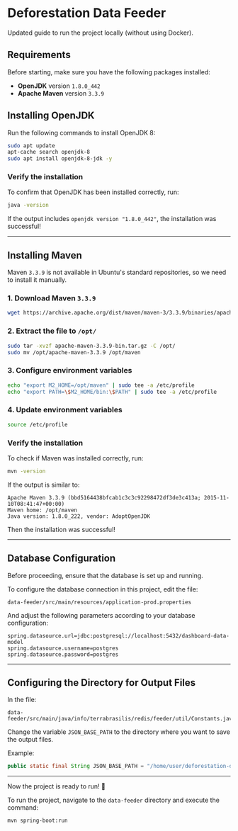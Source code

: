 # Deforestation Data Feeder

Updated guide to run the project locally (without using Docker).

## Requirements

Before starting, make sure you have the following packages installed:

- **OpenJDK** version `1.8.0_442`
- **Apache Maven** version `3.3.9`

## Installing OpenJDK

Run the following commands to install OpenJDK 8:

```bash
sudo apt update
apt-cache search openjdk-8
sudo apt install openjdk-8-jdk -y
```

### Verify the installation

To confirm that OpenJDK has been installed correctly, run:

```bash
java -version
```

If the output includes `openjdk version "1.8.0_442"`, the installation was successful!

---

## Installing Maven

Maven `3.3.9` is not available in Ubuntu's standard repositories, so we need to install it manually.

### 1. Download Maven `3.3.9`

```bash
wget https://archive.apache.org/dist/maven/maven-3/3.3.9/binaries/apache-maven-3.3.9-bin.tar.gz
```

### 2. Extract the file to `/opt/`

```bash
sudo tar -xvzf apache-maven-3.3.9-bin.tar.gz -C /opt/
sudo mv /opt/apache-maven-3.3.9 /opt/maven
```

### 3. Configure environment variables

```bash
echo "export M2_HOME=/opt/maven" | sudo tee -a /etc/profile
echo "export PATH=\$M2_HOME/bin:\$PATH" | sudo tee -a /etc/profile
```

### 4. Update environment variables

```bash
source /etc/profile
```

### Verify the installation

To check if Maven was installed correctly, run:

```bash
mvn -version
```

If the output is similar to:

```text
Apache Maven 3.3.9 (bbd5164438bfcab1c3c3c92298472df3de3c413a; 2015-11-10T08:41:47+00:00)
Maven home: /opt/maven
Java version: 1.8.0_222, vendor: AdoptOpenJDK
```

Then the installation was successful!

---

## Database Configuration

Before proceeding, ensure that the database is set up and running.

To configure the database connection in this project, edit the file:

```text
data-feeder/src/main/resources/application-prod.properties
```

And adjust the following parameters according to your database configuration:

```properties
spring.datasource.url=jdbc:postgresql://localhost:5432/dashboard-data-model
spring.datasource.username=postgres
spring.datasource.password=postgres
```

---

## Configuring the Directory for Output Files

In the file:

```text
data-feeder/src/main/java/info/terrabrasilis/redis/feeder/util/Constants.java
```

Change the variable `JSON_BASE_PATH` to the directory where you want to save the output files.

Example:

```java
public static final String JSON_BASE_PATH = "/home/user/deforestation-data-feeder/files/output";
```

---

Now the project is ready to run! 🚀

To run the project, navigate to the `data-feeder` directory and execute the command:

```
mvn spring-boot:run
```

